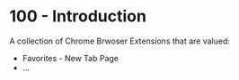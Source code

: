 # 100 - Introduction

A collection of Chrome Brwoser Extensions that are valued:

- Favorites - New Tab Page
- ...
